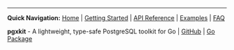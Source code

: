 ---

**Quick Navigation:** [Home](Home) | [Getting Started](Getting-Started) | [API Reference](API-Reference) | [Examples](Examples) | [FAQ](FAQ)

**pgxkit** - A lightweight, type-safe PostgreSQL toolkit for Go | [GitHub](https://github.com/nhalm/pgxkit) | [Go Package](https://pkg.go.dev/github.com/nhalm/pgxkit) 